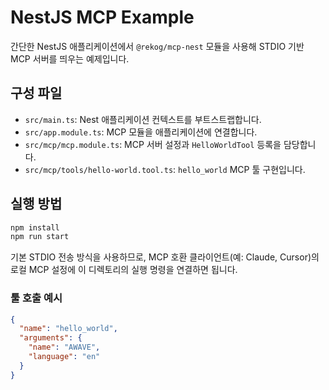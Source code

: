 # NestJS MCP Example

간단한 NestJS 애플리케이션에서 `@rekog/mcp-nest` 모듈을 사용해 STDIO 기반 MCP 서버를 띄우는 예제입니다.

## 구성 파일

- `src/main.ts`: Nest 애플리케이션 컨텍스트를 부트스트랩합니다.
- `src/app.module.ts`: MCP 모듈을 애플리케이션에 연결합니다.
- `src/mcp/mcp.module.ts`: MCP 서버 설정과 `HelloWorldTool` 등록을 담당합니다.
- `src/mcp/tools/hello-world.tool.ts`: `hello_world` MCP 툴 구현입니다.

## 실행 방법

```bash
npm install
npm run start
```

기본 STDIO 전송 방식을 사용하므로, MCP 호환 클라이언트(예: Claude, Cursor)의 로컬 MCP 설정에 이 디렉토리의 실행 명령을 연결하면 됩니다.

### 툴 호출 예시

```json
{
  "name": "hello_world",
  "arguments": {
    "name": "AWAVE",
    "language": "en"
  }
}
```
